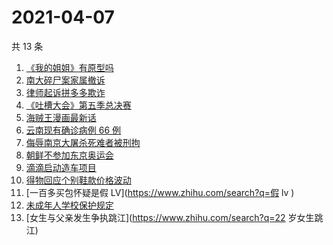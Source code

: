 # 2021-04-07

共 13 条

<!-- BEGIN ZHIHUSEARCH -->
<!-- 最后更新时间 Wed Apr 07 2021 12:04:46 GMT+0800 (China Standard Time) -->
1. [《我的姐姐》有原型吗](https://www.zhihu.com/search?q=我的姐姐)
1. [南大碎尸案家属撤诉](https://www.zhihu.com/search?q=南大碎尸案)
1. [律师起诉拼多多欺诈](https://www.zhihu.com/search?q=拼多多)
1. [《吐槽大会》第五季总决赛](https://www.zhihu.com/search?q=吐槽大会)
1. [海贼王漫画最新话](https://www.zhihu.com/search?q=海贼王)
1. [云南现有确诊病例 66 例](https://www.zhihu.com/search?q=云南疫情)
1. [侮辱南京大屠杀死难者被刑拘](https://www.zhihu.com/search?q=侮辱南京大屠杀死难者)
1. [朝鲜不参加东京奥运会](https://www.zhihu.com/search?q=东京奥运会)
1. [滴滴启动造车项目](https://www.zhihu.com/search?q=滴滴)
1. [得物回应个别鞋款价格波动](https://www.zhihu.com/search?q=得物)
1. [一百多买包怀疑是假 LV](https://www.zhihu.com/search?q=假 lv )
1. [未成年人学校保护规定](https://www.zhihu.com/search?q=未成年人学校保护规定)
1. [女生与父亲发生争执跳江](https://www.zhihu.com/search?q=22 岁女生跳江)
<!-- END ZHIHUSEARCH -->
